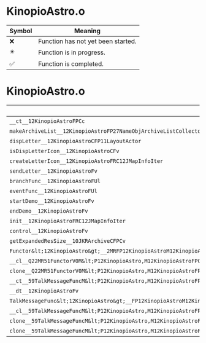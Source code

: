 # KinopioAstro.o
| Symbol | Meaning 
| ------------- | ------------- 
| :x: | Function has not yet been started. 
| :eight_pointed_black_star: | Function is in progress. 
| :white_check_mark: | Function is completed. 


# KinopioAstro.o
| Symbol | Decompiled? |
| ------------- | ------------- |
| `__ct__12KinopioAstroFPCc` | :x: |
| `makeArchiveList__12KinopioAstroFP27NameObjArchiveListCollectorRC12JMapInfoIter` | :x: |
| `dispLetter__12KinopioAstroCFP11LayoutActor` | :x: |
| `isDispLetterIcon__12KinopioAstroCFv` | :x: |
| `createLetterIcon__12KinopioAstroFRC12JMapInfoIter` | :x: |
| `sendLetter__12KinopioAstroFv` | :x: |
| `branchFunc__12KinopioAstroFUl` | :x: |
| `eventFunc__12KinopioAstroFUl` | :x: |
| `startDemo__12KinopioAstroFv` | :x: |
| `endDemo__12KinopioAstroFv` | :x: |
| `init__12KinopioAstroFRC12JMapInfoIter` | :x: |
| `control__12KinopioAstroFv` | :x: |
| `getExpandedResSize__10JKRArchiveCFPCv` | :white_check_mark: |
| `Functor&lt;12KinopioAstro&gt;__2MRFP12KinopioAstroM12KinopioAstroFPCvPv_v_Q22MR51FunctorV0M&lt;P12KinopioAstro,M12KinopioAstroFPCvPv_v&gt;` | :x: |
| `__cl__Q22MR51FunctorV0M&lt;P12KinopioAstro,M12KinopioAstroFPCvPv_v&gt;CFv` | :x: |
| `clone__Q22MR51FunctorV0M&lt;P12KinopioAstro,M12KinopioAstroFPCvPv_v&gt;CFP7JKRHeap` | :x: |
| `__ct__59TalkMessageFuncM&lt;P12KinopioAstro,M12KinopioAstroFPCvPvUl_b&gt;FRC59TalkMessageFuncM&lt;P12KinopioAstro,M12KinopioAstroFPCvPvUl_b&gt;` | :x: |
| `__dt__12KinopioAstroFv` | :x: |
| `TalkMessageFunc&lt;12KinopioAstro&gt;__FP12KinopioAstroM12KinopioAstroFPCvPvUl_b_59TalkMessageFuncM&lt;P12KinopioAstro,M12KinopioAstroFPCvPvUl_b&gt;` | :x: |
| `__cl__59TalkMessageFuncM&lt;P12KinopioAstro,M12KinopioAstroFPCvPvUl_b&gt;CFUl` | :x: |
| `clone__59TalkMessageFuncM&lt;P12KinopioAstro,M12KinopioAstroFPCvPvUl_b&gt;CFv` | :x: |
| `clone__59TalkMessageFuncM&lt;P12KinopioAstro,M12KinopioAstroFPCvPvUl_b&gt;CFP7JKRHeap` | :x: |

